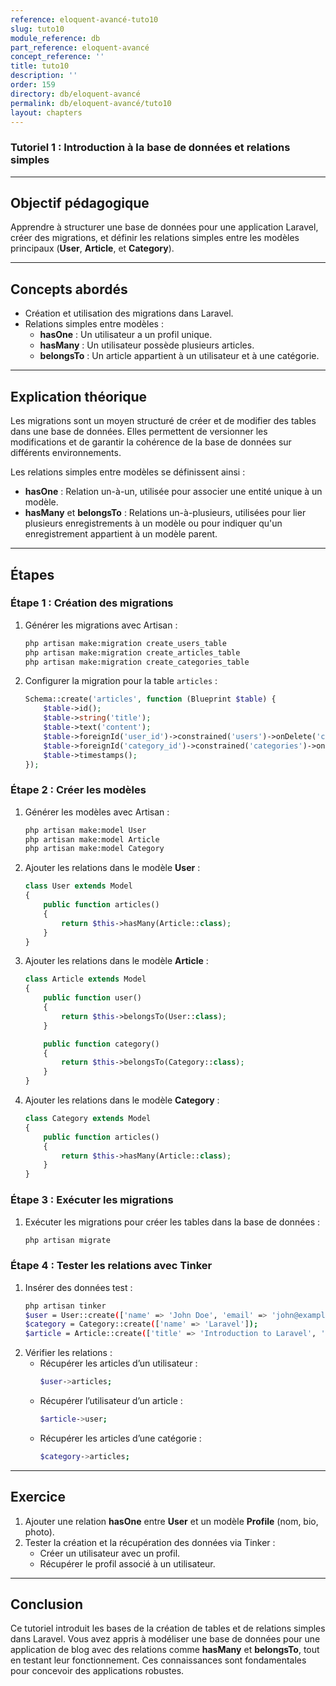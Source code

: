```yaml
---
reference: eloquent-avancé-tuto10
slug: tuto10
module_reference: db
part_reference: eloquent-avancé
concept_reference: ''
title: tuto10
description: ''
order: 159
directory: db/eloquent-avancé
permalink: db/eloquent-avancé/tuto10
layout: chapters
---
```


### **Tutoriel 1 : Introduction à la base de données et relations simples**

---

## **Objectif pédagogique**  
Apprendre à structurer une base de données pour une application Laravel, créer des migrations, et définir les relations simples entre les modèles principaux (**User**, **Article**, et **Category**).

---

## **Concepts abordés**  
- Création et utilisation des migrations dans Laravel.  
- Relations simples entre modèles :  
  - **hasOne** : Un utilisateur a un profil unique.  
  - **hasMany** : Un utilisateur possède plusieurs articles.  
  - **belongsTo** : Un article appartient à un utilisateur et à une catégorie.

---

## **Explication théorique**  
Les migrations sont un moyen structuré de créer et de modifier des tables dans une base de données. Elles permettent de versionner les modifications et de garantir la cohérence de la base de données sur différents environnements.  

Les relations simples entre modèles se définissent ainsi :  
- **hasOne** : Relation un-à-un, utilisée pour associer une entité unique à un modèle.  
- **hasMany** et **belongsTo** : Relations un-à-plusieurs, utilisées pour lier plusieurs enregistrements à un modèle ou pour indiquer qu'un enregistrement appartient à un modèle parent.

---

## **Étapes**

### **Étape 1 : Création des migrations**
1. Générer les migrations avec Artisan :
   ```bash
   php artisan make:migration create_users_table
   php artisan make:migration create_articles_table
   php artisan make:migration create_categories_table
   ```
2. Configurer la migration pour la table `articles` :
   ```php
   Schema::create('articles', function (Blueprint $table) {
       $table->id();
       $table->string('title');
       $table->text('content');
       $table->foreignId('user_id')->constrained('users')->onDelete('cascade');
       $table->foreignId('category_id')->constrained('categories')->onDelete('cascade');
       $table->timestamps();
   });
   ```

### **Étape 2 : Créer les modèles**
1. Générer les modèles avec Artisan :
   ```bash
   php artisan make:model User
   php artisan make:model Article
   php artisan make:model Category
   ```
2. Ajouter les relations dans le modèle **User** :
   ```php
   class User extends Model
   {
       public function articles()
       {
           return $this->hasMany(Article::class);
       }
   }
   ```
3. Ajouter les relations dans le modèle **Article** :
   ```php
   class Article extends Model
   {
       public function user()
       {
           return $this->belongsTo(User::class);
       }

       public function category()
       {
           return $this->belongsTo(Category::class);
       }
   }
   ```
4. Ajouter les relations dans le modèle **Category** :
   ```php
   class Category extends Model
   {
       public function articles()
       {
           return $this->hasMany(Article::class);
       }
   }
   ```

### **Étape 3 : Exécuter les migrations**
1. Exécuter les migrations pour créer les tables dans la base de données :
   ```bash
   php artisan migrate
   ```

### **Étape 4 : Tester les relations avec Tinker**
1. Insérer des données test :
   ```bash
   php artisan tinker
   $user = User::create(['name' => 'John Doe', 'email' => 'john@example.com', 'password' => bcrypt('password')]);
   $category = Category::create(['name' => 'Laravel']);
   $article = Article::create(['title' => 'Introduction to Laravel', 'content' => 'Lorem ipsum...', 'user_id' => $user->id, 'category_id' => $category->id]);
   ```
2. Vérifier les relations :
   - Récupérer les articles d’un utilisateur :
     ```bash
     $user->articles;
     ```
   - Récupérer l’utilisateur d’un article :
     ```bash
     $article->user;
     ```
   - Récupérer les articles d’une catégorie :
     ```bash
     $category->articles;
     ```

---

## **Exercice**
1. Ajouter une relation **hasOne** entre **User** et un modèle **Profile** (nom, bio, photo).  
2. Tester la création et la récupération des données via Tinker :
   - Créer un utilisateur avec un profil.
   - Récupérer le profil associé à un utilisateur.

---

## **Conclusion**
Ce tutoriel introduit les bases de la création de tables et de relations simples dans Laravel. Vous avez appris à modéliser une base de données pour une application de blog avec des relations comme **hasMany** et **belongsTo**, tout en testant leur fonctionnement. Ces connaissances sont fondamentales pour concevoir des applications robustes.